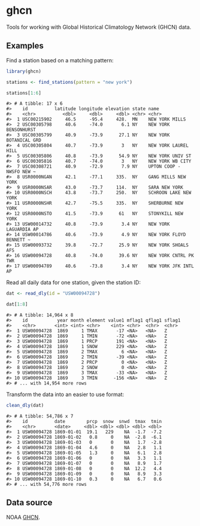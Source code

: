 
<!-- README.md is generated from README.Rmd. Please edit that file -->
ghcn
====

Tools for working with Global Historical Climatology Network (GHCN) data.

Examples
--------

Find a station based on a matching pattern:

``` r
library(ghcn)

stations <- find_stations(pattern = "new york")

stations[1:6]
```

    #> # A tibble: 17 x 6
    #>    id          latitude longitude elevation state name                    
    #>    <chr>          <dbl>     <dbl>     <dbl> <chr> <chr>                   
    #>  1 USC00215902     46.5     -95.4     428.  MN    NEW YORK MILLS          
    #>  2 USC00305798     40.6     -74.0       6.1 NY    NEW YORK BENSONHURST    
    #>  3 USC00305799     40.9     -73.9      27.1 NY    NEW YORK BOTANICAL GRD  
    #>  4 USC00305804     40.7     -73.9       3   NY    NEW YORK LAUREL HILL    
    #>  5 USC00305806     40.8     -73.9      54.9 NY    NEW YORK UNIV ST        
    #>  6 USC00305816     40.7     -74.0       3   NY    NEW YORK WB CITY        
    #>  7 USC00308721     40.9     -72.9       7.9 NY    UPTON COOP - NWSFO NEW ~
    #>  8 USR0000NGAN     42.1     -77.1     335.  NY    GANG MILLS NEW YORK     
    #>  9 USR0000NSAR     43.0     -73.7     114.  NY    SARA NEW YORK           
    #> 10 USR0000NSCH     43.8     -73.7     250.  NY    SCHROON LAKE NEW YORK   
    #> 11 USR0000NSHR     42.7     -75.5     335.  NY    SHERBURNE NEW YORK      
    #> 12 USR0000NSTO     41.5     -73.9      61   NY    STONYKILL NEW YORK      
    #> 13 USW00014732     40.8     -73.9       3.4 NY    NEW YORK LAGUARDIA AP   
    #> 14 USW00014786     40.6     -73.9       4.9 NY    NEW YORK FLOYD BENNETT ~
    #> 15 USW00093732     39.8     -72.7      25.9 NY    NEW YORK SHOALS AFS     
    #> 16 USW00094728     40.8     -74.0      39.6 NY    NEW YORK CNTRL PK TWR   
    #> 17 USW00094789     40.6     -73.8       3.4 NY    NEW YORK JFK INTL AP

Read all daily data for one station, given the station ID:

``` r
dat <- read_dly(id = "USW00094728")

dat[1:8]
```

    #> # A tibble: 14,964 x 8
    #>    id           year month element value1 mflag1 qflag1 sflag1
    #>    <chr>       <int> <int> <chr>    <int> <chr>  <chr>  <chr> 
    #>  1 USW00094728  1869     1 TMAX       -17 <NA>   <NA>   Z     
    #>  2 USW00094728  1869     1 TMIN       -72 <NA>   <NA>   Z     
    #>  3 USW00094728  1869     1 PRCP       191 <NA>   <NA>   Z     
    #>  4 USW00094728  1869     1 SNOW       229 <NA>   <NA>   Z     
    #>  5 USW00094728  1869     2 TMAX         6 <NA>   <NA>   Z     
    #>  6 USW00094728  1869     2 TMIN       -39 <NA>   <NA>   Z     
    #>  7 USW00094728  1869     2 PRCP         0 <NA>   <NA>   Z     
    #>  8 USW00094728  1869     2 SNOW         0 <NA>   <NA>   Z     
    #>  9 USW00094728  1869     3 TMAX       -33 <NA>   <NA>   Z     
    #> 10 USW00094728  1869     3 TMIN      -156 <NA>   <NA>   Z     
    #> # ... with 14,954 more rows

Transform the data into an easier to use format:

``` r
clean_dly(dat)
```

    #> # A tibble: 54,786 x 7
    #>    id          date        prcp  snow  snwd  tmax  tmin
    #>    <chr>       <date>     <dbl> <dbl> <dbl> <dbl> <dbl>
    #>  1 USW00094728 1869-01-01  19.1   229    NA  -1.7  -7.2
    #>  2 USW00094728 1869-01-02   0.8     0    NA  -2.8  -6.1
    #>  3 USW00094728 1869-01-03   0       0    NA   1.7  -2.8
    #>  4 USW00094728 1869-01-04   4.6     0    NA   2.8   1.1
    #>  5 USW00094728 1869-01-05   1.3     0    NA   6.1   2.8
    #>  6 USW00094728 1869-01-06   0       0    NA   3.3   1.1
    #>  7 USW00094728 1869-01-07   0       0    NA   8.9   1.7
    #>  8 USW00094728 1869-01-08   0       0    NA  12.2   4.4
    #>  9 USW00094728 1869-01-09   0       0    NA   8.9   3.3
    #> 10 USW00094728 1869-01-10   0.3     0    NA   6.7   0.6
    #> # ... with 54,776 more rows

Data source
-----------

NOAA [GHCN](https://www.ncdc.noaa.gov/ghcn-daily-description).
